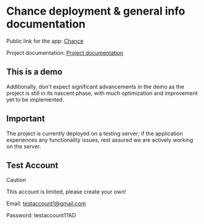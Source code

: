 # Chance deployment & general info documentation
Public link for the app: [Chance](https://www.chance-now.com/)

Project documentation: [Project documentation](https://github.com/unknownbulgarian/chance/tree/main/chance#readme)

## This is a demo

Additionally, don't expect significant advancements in the demo as the project is still in its nascent phase, with much optimization and improvement yet to be implemented.

## Important

The project is currently deployed on a testing server; if the application experiences any functionality issues, rest assured we are actively working on the server.

## Test Account

> [!CAUTION]
> This account is limited, please create your own!

Email: testaccount1@gmail.com

Password: testaccount1?AD

